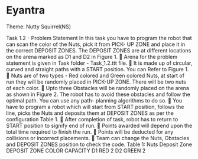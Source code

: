 # Eyantra
Theme: Nutty Squirrel(NS)

Task 1.2 - Problem Statement
In this task you have to program the robot that can scan the color of the Nuts, pick it from PICK- UP ZONE and place it in the correct DEPOSIT ZONES. The DEPOSIT ZONES are at different
locations on the arena marked as D1 and D2 in Figure 1.  Arena for the problem statement is given in Task folder - Task_1.2.ttt file.  It is made up of circular, curved and straight paths with a START position. You can
Refer to Figure 1.  Nuts are of two types - Red colored and Green colored Nuts, at start of run they will be
randomly placed in PICK-UP ZONE. There will be two nuts of each color.  Upto three Obstacles will be randomly placed on the arena as shown in Figure 2. The
robot has to avoid these obstacles and follow the optimal path. You can use any path- planning algorithms to do so.  You have to program a robot which will start from START position, follows the line, picks the Nuts and deposits them at DEPOSIT ZONES as per the configuration Table 1.  After completion of task, robot has to return to START position to signify end of run.  Points awarded will depend upon the total time required to finish the run.  Points will be deducted for any collisions or incorrect placements.  Team can change the Nuts, Obstacles and DEPOSIT ZONES position to check the code. Table 1: Nuts Deposit Zone
DEPOSIT ZONE              COLOR                CAPACITY
D1                         RED                     2
D2                         GREEN                   2
